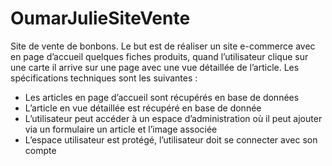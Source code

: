 # OumarJulieSiteVente
Site de vente de bonbons. 
Le but est de réaliser un site e-commerce avec en page d’accueil quelques fiches produits, quand l’utilisateur clique sur une carte il arrive sur une page avec une vue détaillée de l’article. 
Les spécifications techniques sont les suivantes :
- Les articles en page d’accueil sont récupérés en base de données 
- L’article en vue détaillée est récupéré en base de donnée
- L’utilisateur peut accéder à un espace d’administration où il peut ajouter via un formulaire un article et l’image associée
- L’espace utilisateur est protégé, l’utilisateur doit se connecter avec son compte
